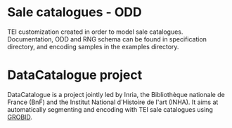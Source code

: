 # Sale catalogues - ODD

TEI customization created in order to model sale catalogues. Documentation, ODD and RNG schema can be found in specification directory, and encoding samples in the examples directory. 

# DataCatalogue project

DataCatalogue is a project jointly led by Inria, the Bibliothèque nationale de France (BnF) and the Institut National d'Histoire de l'art (INHA). It aims at automatically segmenting and encoding with TEI sale catalogues using [GROBID](https://github.com/kermitt2/grobid). 
